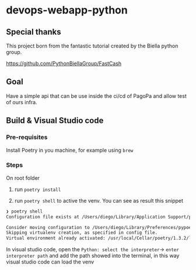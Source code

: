 # devops-webapp-python

## Special thanks

This project born from the fantastic tutorial created by the Biella python group.

<https://github.com/PythonBiellaGroup/FastCash>

## Goal

Have a simple api that can be use inside the ci/cd of PagoPa and allow test of ours infra.

## Build & Visual Studio code

### Pre-requisites

Install Poetry in you machine, for example using `brew`

### Steps

On root folder

1. run `poetry install`

2. run `poetry shell` to active the venv. You can see as result this snippet

```sh
❯ poetry shell
Configuration file exists at /Users/diego/Library/Application Support/pypoetry, reusing this directory.

Consider moving configuration to /Users/diego/Library/Preferences/pypoetry, as support for the legacy directory will be removed in an upcoming release.
Skipping virtualenv creation, as specified in config file.
Virtual environment already activated: /usr/local/Cellar/poetry/1.3.2/libexec
```

In visual studio code, open the `Python: select the interpreter`-> `enter interpreter path` and add the path showed into the terminal, in this way visual studio code can load the venv
